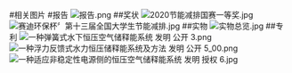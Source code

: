 #相关图片
#报告
![报告.png](https://i.loli.net/2021/05/20/xKEptHmz1qCJUbG.png)
##奖状
![2020节能减排国赛一等奖.jpg](https://i.loli.net/2021/05/20/sBLwztnFH4yGpAS.jpg)
![赛迪环保杯〞第十三届全国大学生节能减排.jpg](https://i.loli.net/2021/05/20/2UcsT1mhZ7LPgCJ.jpg)
##实物
![实物总览.jpg](https://i.loli.net/2021/05/20/bzDgchtlS9o4WHq.jpg)
##专利
![一种弹簧式水下恒压空气储释能系统 发明 公开 3.png](https://i.loli.net/2021/05/20/BtE7jM2zT4SyAWo.png)
![一种浮力反馈式水力恒压储释能系统及方法 发明 公开 5_00.png](https://i.loli.net/2021/05/20/14b5BnXiYOu7M6g.png)
![一种适应非稳定性电源侧的恒压空气储释能系统 发明 授权 6.jpg](https://i.loli.net/2021/05/20/Rqo7KvMDLN6nSwY.jpg)
